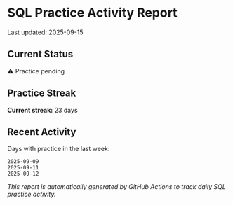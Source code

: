 # SQL Practice Activity Report

Last updated: 2025-09-15

## Current Status

⚠️ Practice pending

## Practice Streak

**Current streak:** 23 days

## Recent Activity

Days with practice in the last week:

```
2025-09-09
2025-09-11
2025-09-12
```

*This report is automatically generated by GitHub Actions to track daily SQL practice activity.*

